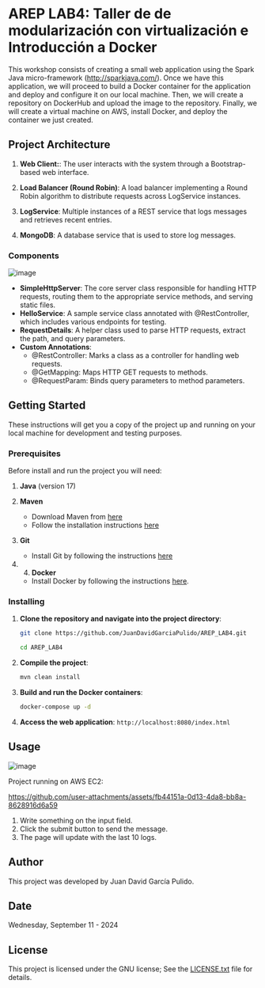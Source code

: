 # AREP LAB4: Taller de de modularización con virtualización e Introducción a Docker
This workshop consists of creating a small web application using the Spark Java micro-framework (http://sparkjava.com/). Once we have this application, we will proceed to build a Docker container for the application and deploy and configure it on our local machine. Then, we will create a repository on DockerHub and upload the image to the repository. Finally, we will create a virtual machine on AWS, install Docker, and deploy the container we just created.

## Project Architecture
1. **Web Client:**: The user interacts with the system through a Bootstrap-based web interface.
   
2. **Load Balancer (Round Robin)**: A load balancer implementing a Round Robin algorithm to distribute requests across LogService instances.

3. **LogService**: Multiple instances of a REST service that logs messages and retrieves recent entries.

4. **MongoDB**:  A database service that is used to store log messages.

### Components

![image](https://github.com/user-attachments/assets/ab3e792c-bc38-4808-a8e3-f5a9aea8b6fe)

- **SimpleHttpServer**: The core server class responsible for handling HTTP requests, routing them to the appropriate service methods, and serving static files.
- **HelloService**: A sample service class annotated with @RestController, which includes various endpoints for testing.
- **RequestDetails**: A helper class used to parse HTTP requests, extract the path, and query parameters.
- **Custom Annotations**:
    * @RestController: Marks a class as a controller for handling web requests. 
    * @GetMapping: Maps HTTP GET requests to methods.
    * @RequestParam: Binds query parameters to method parameters.

## Getting Started

These instructions will get you a copy of the project up and running on your local machine for development and testing purposes.

### Prerequisites

Before install and run the project you will need:

1. **Java** (version 17)

2. **Maven**
    - Download Maven from [here](http://maven.apache.org/download.html)
    - Follow the installation instructions [here](http://maven.apache.org/download.html#Installation)

3. **Git**
    - Install Git by following the instructions [here](http://git-scm.com/book/en/v2/Getting-Started-Installing-Git)

4. 4. **Docker**
    - Install Docker by following the instructions [here](https://docs.docker.com/get-docker/).

### Installing

1. **Clone the repository and navigate into the project directory**:
    ```sh
    git clone https://github.com/JuanDavidGarciaPulido/AREP_LAB4.git

    cd AREP_LAB4
    ```

2. **Compile the project**:
   ```sh
   mvn clean install
   ```

3. **Build and run the Docker containers**:
   ```sh
   docker-compose up -d
   ```

4. **Access the web application**:
`http://localhost:8080/index.html`

## Usage

![image](https://github.com/user-attachments/assets/caab921e-65c1-4dd5-b905-d277c803167d)


Project running on AWS EC2:

https://github.com/user-attachments/assets/fb44151a-0d13-4da8-bb8a-8628916d6a59


1. Write something on the input field.
2. Click the submit button to send the message.
3. The page will update with the last 10 logs.

## Author
This project was developed by Juan David García Pulido.

## Date

Wednesday, September 11 - 2024

## License

This project is licensed under the GNU license; See the [LICENSE.txt](LICENSE.txt) file for details.

